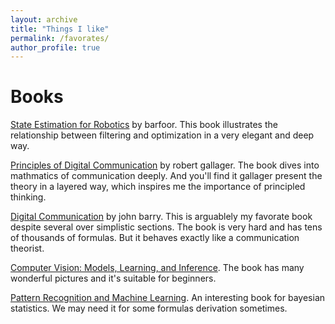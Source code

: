```yaml
---
layout: archive
title: "Things I like"
permalink: /favorates/
author_profile: true
---
```


# Books

[State Estimation for Robotics](http://asrl.utias.utoronto.ca/~tdb/bib/barfoot_ser17.pdf) by barfoor. This book illustrates the relationship between filtering and optimization in a very elegant and deep way.

[Principles of Digital Communication](https://books.google.com.hk/books/about/Principles_of_Digital_Communication.html?id=5W0aYFU02igC&redir_esc=y) by robert gallager. The book dives into mathmatics of communication deeply. And you'll find it gallager present the theory in a layered way, which inspires me the importance of principled thinking.

[Digital Communication](http://barry.ece.gatech.edu/digital/) by john barry. This is arguablely my favorate book despite several over simplistic sections. The book is very hard and has tens of thousands of formulas. But it behaves exactly like a communication theorist.

[Computer Vision:  Models, Learning, and Inference](http://www.computervisionmodels.com/). The book has many wonderful pictures and it's suitable for beginners.

[Pattern Recognition and Machine Learning](https://www.springer.com/gp/book/9780387310732). An interesting book for bayesian statistics. We may need it for some formulas derivation sometimes.
